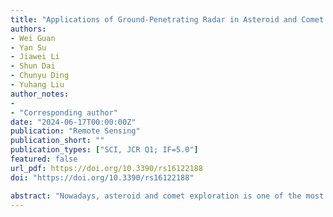 ```yaml
---
title: "Applications of Ground-Penetrating Radar in Asteroid and Comet Exploration"
authors:
- Wei Guan
- Yan Su
- Jiawei Li
- Shun Dai
- Chunyu Ding
- Yuhang Liu
author_notes:
-
- "Corresponding author"
date: "2024-06-17T00:00:00Z"
publication: "Remote Sensing"
publication_short: ""
publication_types: ["SCI, JCR Q1; IF=5.0"]
featured: false
url_pdf: https://doi.org/10.3390/rs16122188
doi: "https://doi.org/10.3390/rs16122188"

abstract: "Nowadays, asteroid and comet exploration is one of the most important components of deep space exploration. Through asteroid and comet exploration missions, it is possible to reveal the history of the formation and evolution of the solar system, to understand the origin and evolution of the planets, and to improve scientific models and instruments. As a payload with the advantages of non-destructive, penetrating, and polarizing characteristics, ground-penetrating radar (GPR) has been widely used in lunar and Mars exploration, and will play an important role in planned asteroid and comet exploration missions. In this study, statistics on asteroid and comet exploration missions, scientific results, and space-based ground-penetrating radar (SB-GPR) utilization are presented for the three phases to date. According to the statistics, SB-GPR will play an important role in future Phase 2 and 3 missions. The focus of this study is on analyzing the mission flow, SB-GPR parameters, scientific objectives, and scientific results of the missions that have carried SB-GPR and those that are planned to carry SB-GPR, including the Hera, Rosetta, Castalia, and Tianwen-2 missions. On this basis, the development trends of asteroid and comet exploration missions, as well as the future development trends of SB-GPR design and signal interpretation, are discussed."
---
```

